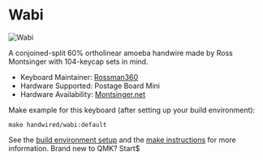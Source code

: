 # Wabi

![Wabi](https://i.imgur.com/cCyv5jF.jpg)

A conjoined-split 60% ortholinear amoeba handwire made by Ross Montsinger with 104-keycap sets in mind.

* Keyboard Maintainer: [Rossman360](https://github.com/rossman360)
* Hardware Supported: Postage Board Mini
* Hardware Availability: [Montsinger.net](https://montsinger.net)

Make example for this keyboard (after setting up your build environment):

    make handwired/wabi:default
See the [build environment setup](https://docs.qmk.fm/#/getting_started_build_tools) and the [make instructions](https://docs.qmk.fm/#/getting_started_make_guide) for more information. Brand new to QMK? Start$


